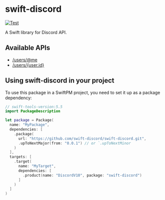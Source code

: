 # swift-discord

[![Test](https://github.com/swift-discord/swift-discord/actions/workflows/test.yml/badge.svg)](https://github.com/swift-discord/swift-discord/actions/workflows/test.yml)

A Swift library for Discord API.

## Available APIs

- [/users/@me](Sources/DiscordV10/User+API.swift#L15-L20)
- [/users/{user.id}](Sources/DiscordV10/User+API.swift#L28-L35)

## Using **swift-discord** in your project

To use this package in a SwiftPM project, you need to set it up as a package dependency:

```swift
// swift-tools-version:5.5
import PackageDescription

let package = Package(
  name: "MyPackage",
  dependencies: [
    .package(
      url: "https://github.com/swift-discord/swift-discord.git", 
      .upToNextMajor(from: "0.0.1") // or `.upToNextMinor
    )
  ],
  targets: [
    .target(
      name: "MyTarget",
      dependencies: [
        .product(name: "DiscordV10", package: "swift-discord")
      ]
    )
  ]
)
```
